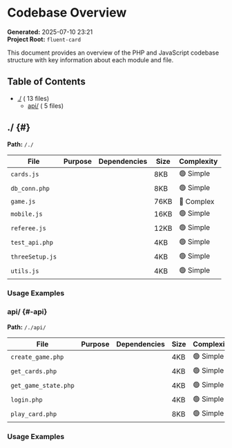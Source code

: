 # Codebase Overview

**Generated:** 2025-07-10 23:21  
**Project Root:** `fluent-card`  

This document provides an overview of the PHP and JavaScript codebase structure with key information about each module and file.

## Table of Contents

- [./](#) (      13 files)
  - [api/](#-api) (       5 files)

## ./ {#}

**Path:** `/./`

| File | Purpose | Dependencies | Size | Complexity |
|------|---------|--------------|------|------------|
| `cards.js` |  |  | 8KB | 🟢 Simple |
| `db_conn.php` |  |  | 8KB | 🟢 Simple |
| `game.js` |  |  | 76KB | 🔴 Complex |
| `mobile.js` |  |  | 16KB | 🟢 Simple |
| `referee.js` |  |  | 12KB | 🟢 Simple |
| `test_api.php` |  |  | 4KB | 🟢 Simple |
| `threeSetup.js` |  |  | 4KB | 🟢 Simple |
| `utils.js` |  |  | 4KB | 🟢 Simple |

### Usage Examples


### api/ {#-api}

**Path:** `/./api/`

| File | Purpose | Dependencies | Size | Complexity |
|------|---------|--------------|------|------------|
| `create_game.php` |  |  | 4KB | 🟢 Simple |
| `get_cards.php` |  |  | 4KB | 🟢 Simple |
| `get_game_state.php` |  |  | 4KB | 🟢 Simple |
| `login.php` |  |  | 4KB | 🟢 Simple |
| `play_card.php` |  |  | 8KB | 🟢 Simple |

### Usage Examples


